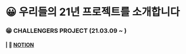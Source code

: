 # 😀 우리들의 21년 프로젝트를 소개합니다

### 😁 CHALLENGERS PROJECT (21.03.09 ~ )

#### | 📰 [NOTION](https://www.notion.so/fcb5ca2e66ae4d239776c72dcac57e4a?v=e8b7df9f1f8341a7b41dfab90ef904df)

